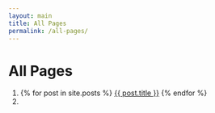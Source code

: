 ```yaml
---
layout: main
title: All Pages
permalink: /all-pages/
---
```

<h1>All Pages</h1>

  <ol>
  <li>
  {% for post in site.posts %}
  <a href="{{ post.url }}">{{ post.title }}</a>
  {% endfor %}
  <li>
</ol>


